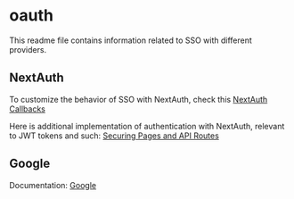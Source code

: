 # oauth

This readme file contains information related to SSO with different providers.

## NextAuth

To customize the behavior of SSO with NextAuth, check this [NextAuth Callbacks](https://next-auth.js.org/configuration/callbacks)

Here is additional implementation of authentication with NextAuth, relevant to JWT tokens and such: [Securing Pages and API Routes](https://next-auth.js.org/tutorials/securing-pages-and-api-routes)

## Google

Documentation: [Google](https://next-auth.js.org/providers/google)

